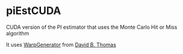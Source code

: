 # piEstCUDA
CUDA version of the PI estimator that uses the Monte Carlo Hit or Miss algorithm

It uses [WarpGenerator](http://cas.ee.ic.ac.uk/people/dt10/research/rngs-gpu-warp_generator.html) from [David B. Thomas](http://cas.ee.ic.ac.uk/people/dt10/index.html)
